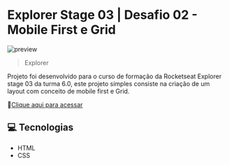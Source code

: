 # Explorer Stage 03 | Desafio 02 - Mobile First e Grid

![preview](image/preview.png)

> Explorer

Projeto foi desenvolvido para o curso de formação da Rocketseat Explorer stage 03 da turma 6.0, este projeto simples consiste na criação de um layout com conceito de mobile first e Grid.

🔗[Clique aqui para acessar](https://explorer-stage3-desafio02.vercel.app/)

## 💻 Tecnologias

- HTML
- CSS

